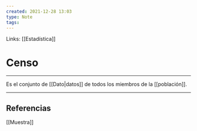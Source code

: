 ```yaml
---
created: 2021-12-28 13:03
type: Note
tags:
---
```


Links: [[Estadística]]

# Censo
---

Es el conjunto de [[Dato|datos]] de todos los miembros de la [[población]].

---

## Referencias
[[Muestra]]